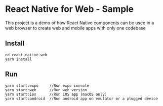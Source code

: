 # React Native for Web - Sample
This project is a demo of how React Native components can be used in a web browser to create web and mobile apps with only one codebase

## Install
```
cd react-native-web
yarn install
```

## Run
```
yarn start:expo     //Run expo console
yarn start:web      //Run web version
yarn start:ios      //Run IOS app (macOS only)
yarn start:android  //Run android app on emulator or a plugged device
```